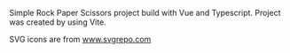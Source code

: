 Simple Rock Paper Scissors project build with Vue and Typescript.
Project was created by using Vite.

SVG icons are from www.svgrepo.com
